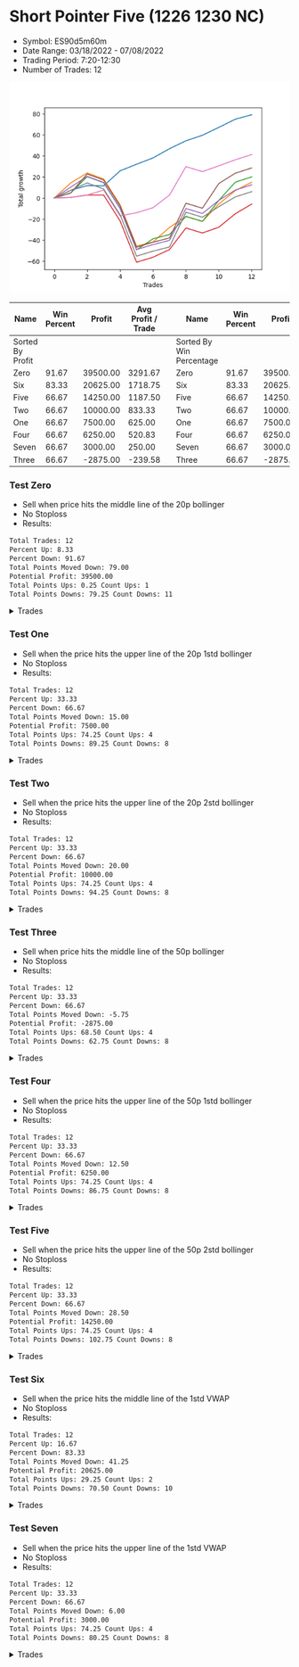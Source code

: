 # Short Pointer Five (1226 1230 NC) 
- Symbol: ES90d5m60m
- Date Range: 03/18/2022 - 07/08/2022
- Trading Period: 7:20-12:30
- Number of Trades: 12

![Plot](ShortPointerFive(12261230NC)ES90d5m60m.png)

| Name | Win Percent | Profit | Avg Profit / Trade |     | Name | Win Percent | Profit | Avg Profit / Trade |
| ---- | ----------- | ------ | ------------------ | --- | ---- | ----------- | ------ | ------------------ |
| Sorted By <br> Profit | | | | | Sorted By <br> Win Percentage ||||
| Zero | 91.67 | 39500.00 | 3291.67 |     | Zero | 91.67 | 39500.00 | 3291.67 |
| Six | 83.33 | 20625.00 | 1718.75 |     | Six | 83.33 | 20625.00 | 1718.75 |
| Five | 66.67 | 14250.00 | 1187.50 |     | Five | 66.67 | 14250.00 | 1187.50 |
| Two | 66.67 | 10000.00 | 833.33 |     | Two | 66.67 | 10000.00 | 833.33 |
| One | 66.67 | 7500.00 | 625.00 |     | One | 66.67 | 7500.00 | 625.00 |
| Four | 66.67 | 6250.00 | 520.83 |     | Four | 66.67 | 6250.00 | 520.83 |
| Seven | 66.67 | 3000.00 | 250.00 |     | Seven | 66.67 | 3000.00 | 250.00 |
| Three | 66.67 | -2875.00 | -239.58 |     | Three | 66.67 | -2875.00 | -239.58 |

### Test Zero
* Sell when price hits the middle line of the 20p bollinger
* No Stoploss
* Results:
```
Total Trades: 12
Percent Up: 8.33
Percent Down: 91.67
Total Points Moved Down: 79.00
Potential Profit: 39500.00
Total Points Ups: 0.25 Count Ups: 1
Total Points Downs: 79.25 Count Downs: 11
```

<details><summary>Trades</summary>

<code>In: 2022-03-21 11:50:00		Out: 2022-03-21 11:56:05		Total Position Time: 06:05		Total Move Down: 7.25		Total to Date: 7.25</code> <br />
<code>In: 2022-04-14 11:20:00		Out: 2022-04-14 11:33:45		Total Position Time: 13:45		Total Move Down: 4.50		Total to Date: 11.75</code> <br />
<code>In: 2022-04-25 09:55:00		Out: 2022-04-25 10:36:55		Total Position Time: 41:55		Total Move Down: -0.25		Total to Date: 11.50</code> <br />
<code>In: 2022-04-25 12:00:00		Out: 2022-04-25 12:07:15		Total Position Time: 07:15		Total Move Down: 14.25		Total to Date: 25.75</code> <br />
<code>In: 2022-04-28 08:40:00		Out: 2022-04-28 08:46:10		Total Position Time: 06:10		Total Move Down: 6.25		Total to Date: 32.00</code> <br />
<code>In: 2022-05-04 10:10:00		Out: 2022-05-04 10:37:25		Total Position Time: 27:25		Total Move Down: 6.00		Total to Date: 38.00</code> <br />
<code>In: 2022-05-16 09:10:00		Out: 2022-05-16 09:39:00		Total Position Time: 29:00		Total Move Down: 8.75		Total to Date: 46.75</code> <br />
<code>In: 2022-05-16 11:45:00		Out: 2022-05-16 11:51:05		Total Position Time: 06:05		Total Move Down: 7.50		Total to Date: 54.25</code> <br />
<code>In: 2022-06-01 11:55:00		Out: 2022-06-01 12:03:40		Total Position Time: 08:40		Total Move Down: 5.25		Total to Date: 59.50</code> <br />
<code>In: 2022-06-14 10:30:00		Out: 2022-06-14 10:34:00		Total Position Time: 04:00		Total Move Down: 7.50		Total to Date: 67.00</code> <br />
<code>In: 2022-06-15 09:35:00		Out: 2022-06-15 09:40:20		Total Position Time: 05:20		Total Move Down: 7.75		Total to Date: 74.75</code> <br />
<code>In: 2022-07-08 11:50:00		Out: 2022-07-08 12:25:20		Total Position Time: 35:20		Total Move Down: 4.25		Total to Date: 79.00</code> <br />


</details>

### Test One
* Sell when the price hits the upper line of the 20p 1std bollinger
* No Stoploss
* Results:
```
Total Trades: 12
Percent Up: 33.33
Percent Down: 66.67
Total Points Moved Down: 15.00
Potential Profit: 7500.00
Total Points Ups: 74.25 Count Ups: 4
Total Points Downs: 89.25 Count Downs: 8
```

<details><summary>Trades</summary>

<code>In: 2022-03-21 11:50:00		Out: 2022-03-21 12:01:05		Total Position Time: 11:05		Total Move Down: 14.25		Total to Date: 14.25</code> <br />
<code>In: 2022-04-14 11:20:00		Out: 2022-04-14 11:53:10		Total Position Time: 33:10		Total Move Down: 9.50		Total to Date: 23.75</code> <br />
<code>In: 2022-04-25 09:55:00		Out: 2022-04-25 10:55:55		Total Position Time: 60:55		Total Move Down: -5.75		Total to Date: 18.00</code> <br />
<code>In: 2022-04-25 12:00:00		Out: 2022-04-25 12:46:00		Total Position Time: 46:00		Total Move Down: -24.50		Total to Date: -6.50</code> <br />
<code>In: 2022-04-28 08:40:00		Out: 2022-04-28 09:40:55		Total Position Time: 60:55		Total Move Down: -39.25		Total to Date: -45.75</code> <br />
<code>In: 2022-05-04 10:10:00		Out: 2022-05-04 11:07:20		Total Position Time: 57:20		Total Move Down: 4.00		Total to Date: -41.75</code> <br />
<code>In: 2022-05-16 09:10:00		Out: 2022-05-16 09:55:10		Total Position Time: 45:10		Total Move Down: 13.75		Total to Date: -28.00</code> <br />
<code>In: 2022-05-16 11:45:00		Out: 2022-05-16 12:10:10		Total Position Time: 25:10		Total Move Down: 10.50		Total to Date: -17.50</code> <br />
<code>In: 2022-06-01 11:55:00		Out: 2022-06-01 12:46:00		Total Position Time: 51:00		Total Move Down: -4.75		Total to Date: -22.25</code> <br />
<code>In: 2022-06-14 10:30:00		Out: 2022-06-14 10:40:05		Total Position Time: 10:05		Total Move Down: 16.50		Total to Date: -5.75</code> <br />
<code>In: 2022-06-15 09:35:00		Out: 2022-06-15 09:43:40		Total Position Time: 08:40		Total Move Down: 12.75		Total to Date: 7.00</code> <br />
<code>In: 2022-07-08 11:50:00		Out: 2022-07-08 12:34:05		Total Position Time: 44:05		Total Move Down: 8.00		Total to Date: 15.00</code> <br />


</details>

### Test Two
* Sell when the price hits the upper line of the 20p 2std bollinger
* No Stoploss
* Results:
```
Total Trades: 12
Percent Up: 33.33
Percent Down: 66.67
Total Points Moved Down: 20.00
Potential Profit: 10000.00
Total Points Ups: 74.25 Count Ups: 4
Total Points Downs: 94.25 Count Downs: 8
```

<details><summary>Trades</summary>

<code>In: 2022-03-21 11:50:00		Out: 2022-03-21 12:46:00		Total Position Time: 56:00		Total Move Down: 4.75		Total to Date: 4.75</code> <br />
<code>In: 2022-04-14 11:20:00		Out: 2022-04-14 11:55:45		Total Position Time: 35:45		Total Move Down: 15.50		Total to Date: 20.25</code> <br />
<code>In: 2022-04-25 09:55:00		Out: 2022-04-25 10:55:55		Total Position Time: 60:55		Total Move Down: -5.75		Total to Date: 14.50</code> <br />
<code>In: 2022-04-25 12:00:00		Out: 2022-04-25 12:46:00		Total Position Time: 46:00		Total Move Down: -24.50		Total to Date: -10.00</code> <br />
<code>In: 2022-04-28 08:40:00		Out: 2022-04-28 09:40:55		Total Position Time: 60:55		Total Move Down: -39.25		Total to Date: -49.25</code> <br />
<code>In: 2022-05-04 10:10:00		Out: 2022-05-04 11:07:40		Total Position Time: 57:40		Total Move Down: 10.50		Total to Date: -38.75</code> <br />
<code>In: 2022-05-16 09:10:00		Out: 2022-05-16 10:10:55		Total Position Time: 60:55		Total Move Down: 4.00		Total to Date: -34.75</code> <br />
<code>In: 2022-05-16 11:45:00		Out: 2022-05-16 12:14:20		Total Position Time: 29:20		Total Move Down: 17.25		Total to Date: -17.50</code> <br />
<code>In: 2022-06-01 11:55:00		Out: 2022-06-01 12:46:00		Total Position Time: 51:00		Total Move Down: -4.75		Total to Date: -22.25</code> <br />
<code>In: 2022-06-14 10:30:00		Out: 2022-06-14 11:30:55		Total Position Time: 60:55		Total Move Down: 20.00		Total to Date: -2.25</code> <br />
<code>In: 2022-06-15 09:35:00		Out: 2022-06-15 09:54:00		Total Position Time: 19:00		Total Move Down: 17.25		Total to Date: 15.00</code> <br />
<code>In: 2022-07-08 11:50:00		Out: 2022-07-08 12:46:00		Total Position Time: 56:00		Total Move Down: 5.00		Total to Date: 20.00</code> <br />


</details>

### Test Three
* Sell when price hits the middle line of the 50p bollinger
* No Stoploss
* Results:
```
Total Trades: 12
Percent Up: 33.33
Percent Down: 66.67
Total Points Moved Down: -5.75
Potential Profit: -2875.00
Total Points Ups: 68.50 Count Ups: 4
Total Points Downs: 62.75 Count Downs: 8
```

<details><summary>Trades</summary>

<code>In: 2022-03-21 11:50:00		Out: 2022-03-21 11:51:10		Total Position Time: 01:10		Total Move Down: 0.50		Total to Date: 0.50</code> <br />
<code>In: 2022-04-14 11:20:00		Out: 2022-04-14 11:21:10		Total Position Time: 01:10		Total Move Down: 2.25		Total to Date: 2.75</code> <br />
<code>In: 2022-04-25 09:55:00		Out: 2022-04-25 09:56:10		Total Position Time: 01:10		Total Move Down: -0.00		Total to Date: 2.75</code> <br />
<code>In: 2022-04-25 12:00:00		Out: 2022-04-25 12:46:00		Total Position Time: 46:00		Total Move Down: -24.50		Total to Date: -21.75</code> <br />
<code>In: 2022-04-28 08:40:00		Out: 2022-04-28 09:40:55		Total Position Time: 60:55		Total Move Down: -39.25		Total to Date: -61.00</code> <br />
<code>In: 2022-05-04 10:10:00		Out: 2022-05-04 11:10:55		Total Position Time: 60:55		Total Move Down: 4.75		Total to Date: -56.25</code> <br />
<code>In: 2022-05-16 09:10:00		Out: 2022-05-16 09:16:05		Total Position Time: 06:05		Total Move Down: 7.25		Total to Date: -49.00</code> <br />
<code>In: 2022-05-16 11:45:00		Out: 2022-05-16 12:17:45		Total Position Time: 32:45		Total Move Down: 20.50		Total to Date: -28.50</code> <br />
<code>In: 2022-06-01 11:55:00		Out: 2022-06-01 12:46:00		Total Position Time: 51:00		Total Move Down: -4.75		Total to Date: -33.25</code> <br />
<code>In: 2022-06-14 10:30:00		Out: 2022-06-14 10:31:10		Total Position Time: 01:10		Total Move Down: 5.50		Total to Date: -27.75</code> <br />
<code>In: 2022-06-15 09:35:00		Out: 2022-06-15 09:43:40		Total Position Time: 08:40		Total Move Down: 12.75		Total to Date: -15.00</code> <br />
<code>In: 2022-07-08 11:50:00		Out: 2022-07-08 12:34:15		Total Position Time: 44:15		Total Move Down: 9.25		Total to Date: -5.75</code> <br />


</details>

### Test Four
* Sell when the price hits the upper line of the 50p 1std bollinger
* No Stoploss
* Results:
```
Total Trades: 12
Percent Up: 33.33
Percent Down: 66.67
Total Points Moved Down: 12.50
Potential Profit: 6250.00
Total Points Ups: 74.25 Count Ups: 4
Total Points Downs: 86.75 Count Downs: 8
```

<details><summary>Trades</summary>

<code>In: 2022-03-21 11:50:00		Out: 2022-03-21 11:58:15		Total Position Time: 08:15		Total Move Down: 10.25		Total to Date: 10.25</code> <br />
<code>In: 2022-04-14 11:20:00		Out: 2022-04-14 11:53:15		Total Position Time: 33:15		Total Move Down: 10.25		Total to Date: 20.50</code> <br />
<code>In: 2022-04-25 09:55:00		Out: 2022-04-25 10:55:55		Total Position Time: 60:55		Total Move Down: -5.75		Total to Date: 14.75</code> <br />
<code>In: 2022-04-25 12:00:00		Out: 2022-04-25 12:46:00		Total Position Time: 46:00		Total Move Down: -24.50		Total to Date: -9.75</code> <br />
<code>In: 2022-04-28 08:40:00		Out: 2022-04-28 09:40:55		Total Position Time: 60:55		Total Move Down: -39.25		Total to Date: -49.00</code> <br />
<code>In: 2022-05-04 10:10:00		Out: 2022-05-04 11:10:55		Total Position Time: 60:55		Total Move Down: 4.75		Total to Date: -44.25</code> <br />
<code>In: 2022-05-16 09:10:00		Out: 2022-05-16 10:10:55		Total Position Time: 60:55		Total Move Down: 4.00		Total to Date: -40.25</code> <br />
<code>In: 2022-05-16 11:45:00		Out: 2022-05-16 12:35:20		Total Position Time: 50:20		Total Move Down: 30.25		Total to Date: -10.00</code> <br />
<code>In: 2022-06-01 11:55:00		Out: 2022-06-01 12:46:00		Total Position Time: 51:00		Total Move Down: -4.75		Total to Date: -14.75</code> <br />
<code>In: 2022-06-14 10:30:00		Out: 2022-06-14 10:36:10		Total Position Time: 06:10		Total Move Down: 12.50		Total to Date: -2.25</code> <br />
<code>In: 2022-06-15 09:35:00		Out: 2022-06-15 10:35:55		Total Position Time: 60:55		Total Move Down: 9.75		Total to Date: 7.50</code> <br />
<code>In: 2022-07-08 11:50:00		Out: 2022-07-08 12:46:00		Total Position Time: 56:00		Total Move Down: 5.00		Total to Date: 12.50</code> <br />


</details>

### Test Five
* Sell when the price hits the upper line of the 50p 2std bollinger
* No Stoploss
* Results:
```
Total Trades: 12
Percent Up: 33.33
Percent Down: 66.67
Total Points Moved Down: 28.50
Potential Profit: 14250.00
Total Points Ups: 74.25 Count Ups: 4
Total Points Downs: 102.75 Count Downs: 8
```

<details><summary>Trades</summary>

<code>In: 2022-03-21 11:50:00		Out: 2022-03-21 12:46:00		Total Position Time: 56:00		Total Move Down: 4.75		Total to Date: 4.75</code> <br />
<code>In: 2022-04-14 11:20:00		Out: 2022-04-14 12:01:35		Total Position Time: 41:35		Total Move Down: 18.00		Total to Date: 22.75</code> <br />
<code>In: 2022-04-25 09:55:00		Out: 2022-04-25 10:55:55		Total Position Time: 60:55		Total Move Down: -5.75		Total to Date: 17.00</code> <br />
<code>In: 2022-04-25 12:00:00		Out: 2022-04-25 12:46:00		Total Position Time: 46:00		Total Move Down: -24.50		Total to Date: -7.50</code> <br />
<code>In: 2022-04-28 08:40:00		Out: 2022-04-28 09:40:55		Total Position Time: 60:55		Total Move Down: -39.25		Total to Date: -46.75</code> <br />
<code>In: 2022-05-04 10:10:00		Out: 2022-05-04 11:10:55		Total Position Time: 60:55		Total Move Down: 4.75		Total to Date: -42.00</code> <br />
<code>In: 2022-05-16 09:10:00		Out: 2022-05-16 10:10:55		Total Position Time: 60:55		Total Move Down: 4.00		Total to Date: -38.00</code> <br />
<code>In: 2022-05-16 11:45:00		Out: 2022-05-16 12:45:55		Total Position Time: 60:55		Total Move Down: 33.00		Total to Date: -5.00</code> <br />
<code>In: 2022-06-01 11:55:00		Out: 2022-06-01 12:46:00		Total Position Time: 51:00		Total Move Down: -4.75		Total to Date: -9.75</code> <br />
<code>In: 2022-06-14 10:30:00		Out: 2022-06-14 10:44:05		Total Position Time: 14:05		Total Move Down: 23.50		Total to Date: 13.75</code> <br />
<code>In: 2022-06-15 09:35:00		Out: 2022-06-15 10:35:55		Total Position Time: 60:55		Total Move Down: 9.75		Total to Date: 23.50</code> <br />
<code>In: 2022-07-08 11:50:00		Out: 2022-07-08 12:46:00		Total Position Time: 56:00		Total Move Down: 5.00		Total to Date: 28.50</code> <br />


</details>

### Test Six
* Sell when the price hits the middle line of the 1std VWAP
* No Stoploss
* Results:
```
Total Trades: 12
Percent Up: 16.67
Percent Down: 83.33
Total Points Moved Down: 41.25
Potential Profit: 20625.00
Total Points Ups: 29.25 Count Ups: 2
Total Points Downs: 70.50 Count Downs: 10
```

<details><summary>Trades</summary>

<code>In: 2022-03-21 11:50:00		Out: 2022-03-21 11:51:10		Total Position Time: 01:10		Total Move Down: 0.50		Total to Date: 0.50</code> <br />
<code>In: 2022-04-14 11:20:00		Out: 2022-04-14 11:21:10		Total Position Time: 01:10		Total Move Down: 2.25		Total to Date: 2.75</code> <br />
<code>In: 2022-04-25 09:55:00		Out: 2022-04-25 10:01:15		Total Position Time: 06:15		Total Move Down: 4.75		Total to Date: 7.50</code> <br />
<code>In: 2022-04-25 12:00:00		Out: 2022-04-25 12:46:00		Total Position Time: 46:00		Total Move Down: -24.50		Total to Date: -17.00</code> <br />
<code>In: 2022-04-28 08:40:00		Out: 2022-04-28 08:45:10		Total Position Time: 05:10		Total Move Down: 3.00		Total to Date: -14.00</code> <br />
<code>In: 2022-05-04 10:10:00		Out: 2022-05-04 11:10:55		Total Position Time: 60:55		Total Move Down: 4.75		Total to Date: -9.25</code> <br />
<code>In: 2022-05-16 09:10:00		Out: 2022-05-16 09:40:05		Total Position Time: 30:05		Total Move Down: 12.00		Total to Date: 2.75</code> <br />
<code>In: 2022-05-16 11:45:00		Out: 2022-05-16 12:34:05		Total Position Time: 49:05		Total Move Down: 27.00		Total to Date: 29.75</code> <br />
<code>In: 2022-06-01 11:55:00		Out: 2022-06-01 12:46:00		Total Position Time: 51:00		Total Move Down: -4.75		Total to Date: 25.00</code> <br />
<code>In: 2022-06-14 10:30:00		Out: 2022-06-14 10:31:10		Total Position Time: 01:10		Total Move Down: 5.50		Total to Date: 30.50</code> <br />
<code>In: 2022-06-15 09:35:00		Out: 2022-06-15 09:36:10		Total Position Time: 01:10		Total Move Down: 5.75		Total to Date: 36.25</code> <br />
<code>In: 2022-07-08 11:50:00		Out: 2022-07-08 12:46:00		Total Position Time: 56:00		Total Move Down: 5.00		Total to Date: 41.25</code> <br />


</details>

### Test Seven
* Sell when the price hits the upper line of the 1std VWAP
* No Stoploss
* Results:
```
Total Trades: 12
Percent Up: 33.33
Percent Down: 66.67
Total Points Moved Down: 6.00
Potential Profit: 3000.00
Total Points Ups: 74.25 Count Ups: 4
Total Points Downs: 80.25 Count Downs: 8
```

<details><summary>Trades</summary>

<code>In: 2022-03-21 11:50:00		Out: 2022-03-21 11:56:15		Total Position Time: 06:15		Total Move Down: 7.25		Total to Date: 7.25</code> <br />
<code>In: 2022-04-14 11:20:00		Out: 2022-04-14 11:39:35		Total Position Time: 19:35		Total Move Down: 7.00		Total to Date: 14.25</code> <br />
<code>In: 2022-04-25 09:55:00		Out: 2022-04-25 10:55:55		Total Position Time: 60:55		Total Move Down: -5.75		Total to Date: 8.50</code> <br />
<code>In: 2022-04-25 12:00:00		Out: 2022-04-25 12:46:00		Total Position Time: 46:00		Total Move Down: -24.50		Total to Date: -16.00</code> <br />
<code>In: 2022-04-28 08:40:00		Out: 2022-04-28 09:40:55		Total Position Time: 60:55		Total Move Down: -39.25		Total to Date: -55.25</code> <br />
<code>In: 2022-05-04 10:10:00		Out: 2022-05-04 11:10:55		Total Position Time: 60:55		Total Move Down: 4.75		Total to Date: -50.50</code> <br />
<code>In: 2022-05-16 09:10:00		Out: 2022-05-16 10:10:55		Total Position Time: 60:55		Total Move Down: 4.00		Total to Date: -46.50</code> <br />
<code>In: 2022-05-16 11:45:00		Out: 2022-05-16 12:45:55		Total Position Time: 60:55		Total Move Down: 33.00		Total to Date: -13.50</code> <br />
<code>In: 2022-06-01 11:55:00		Out: 2022-06-01 12:46:00		Total Position Time: 51:00		Total Move Down: -4.75		Total to Date: -18.25</code> <br />
<code>In: 2022-06-14 10:30:00		Out: 2022-06-14 10:34:40		Total Position Time: 04:40		Total Move Down: 10.00		Total to Date: -8.25</code> <br />
<code>In: 2022-06-15 09:35:00		Out: 2022-06-15 09:41:40		Total Position Time: 06:40		Total Move Down: 9.25		Total to Date: 1.00</code> <br />
<code>In: 2022-07-08 11:50:00		Out: 2022-07-08 12:46:00		Total Position Time: 56:00		Total Move Down: 5.00		Total to Date: 6.00</code> <br />


</details>